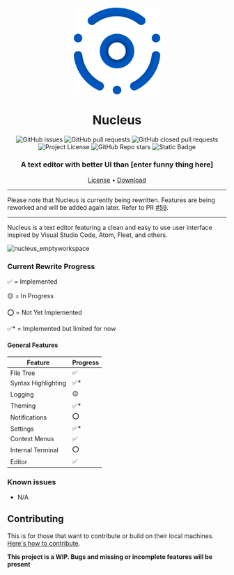 <p align="center">
  <img width="200" src="./public/assets/images/Icon(1).png" alt="The nucleus icon" /><br>
</p>

<h1 align="center">
Nucleus
</h1>

<p align="center">
  <img alt="GitHub issues" src="https://img.shields.io/github/issues/mellobacon/Nucleus?style=for-the-badge">
  <img alt="GitHub pull requests" src="https://img.shields.io/github/issues-pr/mellobacon/Nucleus?style=for-the-badge">
  <img alt="GitHub closed pull requests" src="https://img.shields.io/github/issues-pr-closed-raw/mellobacon/Nucleus?style=for-the-badge">
  <img alt="Project License" src="https://img.shields.io/github/license/mellobacon/Nucleus?style=for-the-badge">
  <img alt="GitHub Repo stars" src="https://img.shields.io/github/stars/mellobacon/Nucleus?style=for-the-badge">
  <img alt="Static Badge" src="https://img.shields.io/badge/Hacktoberfest-Participating-brightgreen?style=for-the-badge">
</p>

<h3 align="center">
A text editor with better UI than [enter funny thing here]
</h3>

<p align="center">
  <a href="https://github.com/mellobacon/Nucleus/blob/d704ed7892344480fb6fcd3c94ef534f52cadc31/LICENSE">License</a> •
  <a href="https://github.com/mellobacon/Nucleus/releases">Download</a>
</p>

___

Please note that Nucleus is currently being rewritten. Features are being reworked and will be added again later. Refer to PR [#59](https://github.com/mellobacon/Nucleus/pull/59).
___

Nucleus is a text editor featuring a clean and easy to use user interface inspired by Visual Studio Code, Atom, Fleet, and others.

<img width="600" alt="nucleus_emptyworkspace" src="https://github.com/mellobacon/Nucleus/assets/42365887/b66b6f69-218f-4aab-8ae2-d2c4c1b87203">

### Current Rewrite Progress

✅ = Implemented

🟡 = In Progress

⭕ = Not Yet Implemented

✅* = Implemented but limited for now

#### General Features

| Feature             | Progress |
|---------------------|----------|
| File Tree           | ✅        |
| Syntax Highlighting | ✅*        |
| Logging             | 🟡        |
| Theming             | ✅*       |
| Notifications       | ⭕        |
| Settings            | ✅*        |
| Context Menus       | ✅        |
| Internal Terminal   | ⭕        |
| Editor              | ✅        |


### Known issues

- N/A

## Contributing

This is for those that want to contribute or build on their local machines. [Here's how to contribute](https://github.com/mellobacon/Nucleus/blob/master/CONTRIBUTING.md).

**This project is a WIP. Bugs and missing or incomplete features will be present**
